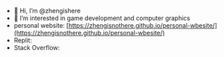- 👋 Hi, I’m @zhengishere
- 👀 I’m interested in game development and computer graphics
- personal website: [https://zhengisnothere.github.io/personal-wbesite/](https://zhengisnothere.github.io/personal-wbesite/)
- Replit:
- Stack Overflow:

<!---
zhengisnothere/zhengisnothere is a ✨ special ✨ repository because its `README.md` (this file) appears on your GitHub profile.
You can click the Preview link to take a look at your changes.
--->
